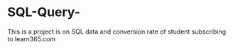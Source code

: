 # SQL-Query-
This is a project is on SQL data and conversion rate of student subscribing to learn365.com
